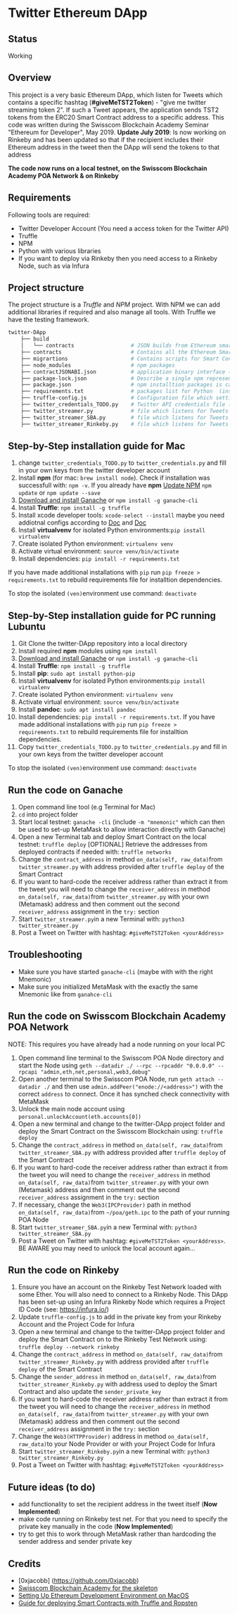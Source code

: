# Twitter Ethereum DApp

## Status
Working

## Overview

This project is a very basic Ethereum DApp, which listen for Tweets which contains a specific hashtag (**#giveMeTST2Token**) - "give me twitter streaming token 2". If such a Tweet appears, the application sends TST2 tokens from the ERC20 Smart Contract address to a specific address. This code was written during the Swisscom Blockchain Academy Seminar "Ethereum for Developer", May 2019.
**Update July 2019**: Is now working on Rinkeby and has been updated so that if the recipient includes their Ethereum address in the tweet then the DApp will send the tokens to that address

**The code now runs on a local testnet, on the Swisscom Blockchain Academy POA Network & on Rinkeby** 

## Requirements

Following tools are required:

- Twitter Developer Account (You need a access token for the Twitter API)
- Truffle
- NPM
- Python with various libraries
- If you want to deploy via Rinkeby then you need access to a Rinkeby Node, such as via Infura

## Project structure

The project structure is a *Truffle* and *NPM* project. With NPM we can add additional libraries if required and also manage all tools. With Truffle we have the testing framework.

```bash
twitter-DApp   
    ├── build   
    │   └── contracts                  # JSON builds from Ethereum smart contracts   
    ├── contracts                      # Contains all the Ethereum Smart Contracts   
    ├── migrartions                    # Contains scripts for Smart Contracts deployment for Truffle   
    ├── node_modules                   # npm packages   
    ├── contractJSONABI.json           # application binary interface (ABI), needed for for encoding/decoding data into/out of the machine code [Reference](https://ethereum.stackexchange.com/questions/234/what-is-an-abi-and-why-is-it-needed-to-interact-with-contracts)  
    ├── package-lock.json              # Describe a single npm representation of a dependency packages    
    ├── package.json                   # npm installtion packages is called by `npm install`
    ├── requirements.txt               # packages list for Python  (installed via pip)     
    ├── truffle-config.js              # Configuration file which setting up a single development network [Doc](https://www.trufflesuite.com/docs/truffle/reference/configuration)   
    ├── twitter_credentials_TODO.py    # Twitter API credentials file (have to be modified)   
    ├── twitter_streamer.py            # file which listens for Tweets and sends tokens on Ganache local Network
    ├── twitter_streamer_SBA.py        # file which listens for Tweets and sends tokens on Swisscom POA Network
    ├── twitter_streamer_Rinkeby.py    # file which listens for Tweets and sends tokens on Rinkeby Test Network
```

## Step-by-Step installation guide for Mac

1. change `twitter_credentials_TODO.py` to `twitter_credentials.py` and fill in your own keys from the twitter developer account
2. Install **npm** (for mac: `brew install node`). Check if installation was successfull with: `npm -v`. If you already have **npm** [Update NPM](https://docs.npmjs.com/updating-packages-downloaded-from-the-registry) `npm update` or `npm update --save`
3. [Download and install Ganache](https://www.trufflesuite.com/docs/ganache/quickstart) or `npm install -g ganache-cli`   
4. Install **Truffle**: `npm install -g truffle`
5. Install xcode developer tools: `xcode-select --install` maybe you need addiotnal configs according to [Doc](https://apple.stackexchange.com/questions/254380/why-am-i-getting-an-invalid-active-developer-path-when-attempting-to-use-git-a) and [Doc](http://osxdaily.com/2014/02/12/install-command-line-tools-mac-os-x/)
5. Install **virtualvenv** for isolated Python environments:```pip install virtualenv```   
6. Create isolated Python environment: ```virtualenv venv```
7. Activate virtual environment: ```source venv/bin/activate```   
8. Install dependencies: ```pip install -r requirements.txt``` 

If you have made additional installations with `pip` run `pip freeze > requirements.txt` to rebuild requirements file for installtion dependencies.

To stop the isolated `(ven)`environment use command: `deactivate`

## Step-by-Step installation guide for PC running Lubuntu

1.  Git Clone the twitter-DApp repository into a local directory
2.  Install required **npm** modules using `npm install`
3.  [Download and install Ganache](https://www.trufflesuite.com/docs/ganache/quickstart) or `npm install -g ganache-cli`   
4.  Install **Truffle**: `npm install -g truffle`
5.  Install **pip**: `sudo apt install python-pip`
6.  Install **virtualvenv** for isolated Python environments:`pip install virtualenv`   
7.  Create isolated Python environment: `virtualenv venv`
8.  Activate virtual environment: `source venv/bin/activate`
9.  Install **pandoc**: `sudo apt install pandoc`
10. Install dependencies: `pip install -r requirements.txt`. If you have made additional installations with `pip` run `pip freeze > requirements.txt` to rebuild requirements file for installtion dependencies.
11. Copy `twitter_credentials_TODO.py` to `twitter_credentials.py` and fill in your own keys from the twitter developer account

To stop the isolated `(ven)`environment use command: `deactivate`

## Run the code on Ganache

1. Open command line tool (e.g Terminal for Mac)
2. `cd` into project folder
3. Start local testnet: `ganache -cli` (include `-m "mnemonic"` which can then be used to set-up MetaMask to allow interaction directly with Ganache)
4. Open a new Terminal tab and deploy Smart Contract on the local testnet: `truffle deploy`
   [OPTIONAL] Retrieve the addresses from deployed contracts if needed with: `truffle networks`
5. Change the `contract_address` in method `on_data(self, raw_data)`from `twitter_streamer.py` with address provided after `truffle deploy` of the Smart Contract
6. If you want to hard-code the receiver address rather than extract it from the tweet you will need to change the `receiver_address` in method `on_data(self, raw_data)`from `twitter_streamer.py` with your own (Metamask) address and then comment out the second `receiver_address` assignment in the `try:` section
7. Start `twitter_streamer.py`in a new Terminal with: `python3 twitter_streamer.py`
8. Post a Tweet on Twitter with hashtag: `#giveMeTST2Token <yourAddress>`

## Troubleshooting

- Make sure you have started `ganache-cli` (maybe with with the right Mnemonic)
- Make sure you initialized MetaMask with the exactly the same Mnemonic like from `ganahce-cli`


## Run the code on Swisscom Blockchain Academy POA Network

NOTE: This requires you have already had a node running on your local PC
1. Open command line terminal to the Swisscom POA Node directory and start the Node using `geth --datadir ./ --rpc --rpcaddr "0.0.0.0" --rpcapi "admin,eth,net,personal,web3,debug"`
2. Open another terminal to the Swisscom POA Node, run `geth attach --datadir ./` and then use `admin.addPeer("enode://<address>")` with the correct `address` to connect. Once it has synched check connectivity with MetaMask
3. Unlock the main node account using `personal.unlockAccount(eth.accounts[0])`
4. Open a new terminal and change to the twitter-DApp project folder and deploy the Smart Contract on the Swisscom Blockchain using: `truffle deploy`
5. Change the `contract_address` in method `on_data(self, raw_data)`from `twitter_streamer_SBA.py` with address provided after `truffle deploy` of the Smart Contract
6. If you want to hard-code the receiver address rather than extract it from the tweet you will need to change the `receiver_address` in method `on_data(self, raw_data)`from `twitter_streamer.py` with your own (Metamask) address and then comment out the second `receiver_address` assignment in the `try:` section
7. If necessary, change the `Web3(IPCProvider)` path in method `on_data(self, raw_data)`from `~/poa/geth.ipc` to the path of your running POA Node
8. Start `twitter_streamer_SBA.py`in a new Terminal with: `python3 twitter_streamer_SBA.py`
9. Post a Tweet on Twitter with hashtag: `#giveMeTST2Token <yourAddress>`. BE AWARE you may need to unlock the local account again...

## Run the code on Rinkeby

1. Ensure you have an account on the Rinkeby Test Network loaded with some Ether. You will also need to connect to a Rinkeby Node. This DApp has been set-up using an Infura Rinkeby Node which requires a Project ID Code (see: https://infura.io/)
2. Update `truffle-config.js` to add in the private key from your Rinkeby Account and the Project Code for Infura
3. Open a new terminal and change to the twitter-DApp project folder and deploy the Smart Contract on to the Rinkeby Test Network using: `truffle deploy --network rinkeby`
4. Change the `contract_address` in method `on_data(self, raw_data)`from `twitter_streamer_Rinkeby.py` with address provided after `truffle deploy` of the Smart Contract
5. Change the `sender_address` in method `on_data(self, raw_data)`from `twitter_streamer_Rinkeby.py` with address used to deploy the Smart Contract and also update the `sender_private_key`
6. If you want to hard-code the receiver address rather than extract it from the tweet you will need to change the `receiver_address` in method `on_data(self, raw_data)`from `twitter_streamer.py` with your own (Metamask) address and then comment out the second `receiver_address` assignment in the `try:` section
7. Change the `Web3(HTTPProvider)` address in method `on_data(self, raw_data)`to your Node Provider or with your Project Code for Infura
8. Start `twitter_streamer_Rinkeby.py`in a new Terminal with: `python3 twitter_streamer_Rinkeby.py`
9. Post a Tweet on Twitter with hashtag: `#giveMeTST2Token <yourAddress>`


## Future ideas (to do)

- add functionality to set the recipient address in the tweet itself (**Now Implemented**)
- make code running on Rinkeby test net. For that you need to specify the private key manually in the code (**Now Implemented**)
- try to get this to work through MetaMask rather than hardcoding the sender address and sender private key

## Credits

- [0xjacobb] (https://github.com/0xjacobb)
- [Swisscom Blockchain Academy for the skeleton](https://github.com/swisscom-blockchain/dapp-skeleton)   
- [Setting Up Ethereum Development Environment on MacOS](https://medium.com/coinmonks/setting-up-ethereum-development-environment-on-macos-22c96a136ac4)   
- [Guide for deploying Smart Contracts with Truffle and Ropsten](https://medium.com/coinmonks/5-minute-guide-to-deploying-smart-contracts-with-truffle-and-ropsten-b3e30d5ee1e)
